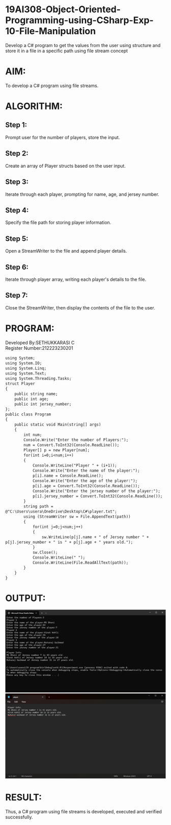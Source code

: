 # 19AI308-Object-Oriented-Programming-using-CSharp-Exp-10-File-Manipulation
Develop a C# program to get the values from the user using structure and store it in a file in a specific path using file stream concept
# AIM:
To develop a C# program using file streams.

# ALGORITHM:
## Step 1:
Prompt user for the number of players, store the input.

## Step 2:
Create an array of Player structs based on the user input.

## Step 3:
Iterate through each player, prompting for name, age, and jersey number.

## Step 4:
Specify the file path for storing player information.

## Step 5:
Open a StreamWriter to the file and append player details.

## Step 6:
Iterate through player array, writing each player's details to the file.

## Step 7:
Close the StreamWriter, then display the contents of the file to the user.

# PROGRAM:
Developed By:SETHUKKARASI C<br>
Register Number:212223230201

```
using System;
using System.IO;
using System.Linq;
using System.Text;
using System.Threading.Tasks;
struct Player
{
    public string name;
    public int age;
    public int jersey_number;
};
public class Program
{
    public static void Main(string[] args)
    {
        int num;
        Console.Write("Enter the number of Players:");
        num = Convert.ToInt32(Console.ReadLine());
        Player[] p = new Player[num];
        for(int i=0;i<num;i++)
        {
            Console.WriteLine("Player " + (i+1));
            Console.Write("Enter the name of the player:");
            p[i].name = Console.ReadLine();
            Console.Write("Enter the age of the player:");
            p[i].age = Convert.ToInt32(Console.ReadLine());
            Console.Write("Enter the jersey number of the player:");
            p[i].jersey_number = Convert.ToInt32(Console.ReadLine());
        }
        string path = @"C:\Users\usera\OneDrive\Desktop\C#\player.txt";
        using (StreamWriter sw = File.AppendText(path))
        {
            for(int j=0;j<num;j++)
            {
                sw.WriteLine(p[j].name + " of Jersey number " + p[j].jersey_number + " is " + p[j].age + " years old.");
            }
            sw.Close();
            Console.WriteLine(" ");
            Console.WriteLine(File.ReadAllText(path));
        }
    }
}
```
# OUTPUT:
![output1](console.png)
![output2](file.png)

# RESULT:
Thus, a C# program using file streams is developed, executed and verified successfully.